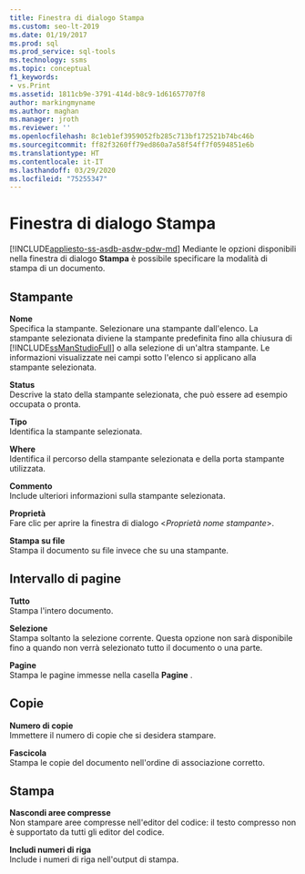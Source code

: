 ```yaml
---
title: Finestra di dialogo Stampa
ms.custom: seo-lt-2019
ms.date: 01/19/2017
ms.prod: sql
ms.prod_service: sql-tools
ms.technology: ssms
ms.topic: conceptual
f1_keywords:
- vs.Print
ms.assetid: 1811cb9e-3791-414d-b8c9-1d61657707f8
author: markingmyname
ms.author: maghan
ms.manager: jroth
ms.reviewer: ''
ms.openlocfilehash: 8c1eb1ef3959052fb285c713bf172521b74bc46b
ms.sourcegitcommit: ff82f3260ff79ed860a7a58f54ff7f0594851e6b
ms.translationtype: HT
ms.contentlocale: it-IT
ms.lasthandoff: 03/29/2020
ms.locfileid: "75255347"
---
```

# <a name="print-dialog-box"></a>Finestra di dialogo Stampa
[!INCLUDE[appliesto-ss-asdb-asdw-pdw-md](../../includes/appliesto-ss-asdb-asdw-pdw-md.md)]
Mediante le opzioni disponibili nella finestra di dialogo **Stampa** è possibile specificare la modalità di stampa di un documento.  
  
## <a name="printer"></a>Stampante  
**Nome**  
Specifica la stampante. Selezionare una stampante dall'elenco. La stampante selezionata diviene la stampante predefinita fino alla chiusura di [!INCLUDE[ssManStudioFull](../../includes/ssmanstudiofull-md.md)] o alla selezione di un'altra stampante. Le informazioni visualizzate nei campi sotto l'elenco si applicano alla stampante selezionata.  
  
**Status**  
Descrive la stato della stampante selezionata, che può essere ad esempio occupata o pronta.  
  
**Tipo**  
Identifica la stampante selezionata.  
  
**Where**  
Identifica il percorso della stampante selezionata e della porta stampante utilizzata.  
  
**Commento**  
Include ulteriori informazioni sulla stampante selezionata.  
  
**Proprietà**  
Fare clic per aprire la finestra di dialogo \<*Proprietà nome stampante*>.  
  
**Stampa su file**  
Stampa il documento su file invece che su una stampante.  
  
## <a name="page-range"></a>Intervallo di pagine  
**Tutto**  
Stampa l'intero documento.  
  
**Selezione**  
Stampa soltanto la selezione corrente. Questa opzione non sarà disponibile fino a quando non verrà selezionato tutto il documento o una parte.  
  
**Pagine**  
Stampa le pagine immesse nella casella **Pagine** .  
  
## <a name="copies"></a>Copie  
**Numero di copie**  
Immettere il numero di copie che si desidera stampare.  
  
**Fascicola**  
Stampa le copie del documento nell'ordine di associazione corretto.  
  
## <a name="print-what"></a>Stampa  
**Nascondi aree compresse**  
Non stampare aree compresse nell'editor del codice: il testo compresso non è supportato da tutti gli editor del codice.  
  
**Includi numeri di riga**  
Include i numeri di riga nell'output di stampa.  
  
